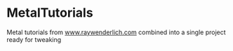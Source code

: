 # MetalTutorials
Metal tutorials from www.raywenderlich.com combined into a single project ready for tweaking
